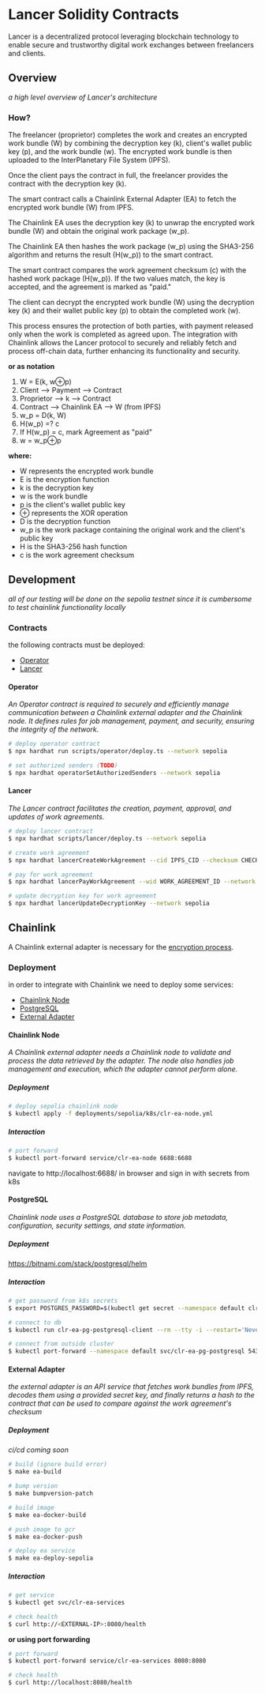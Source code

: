 # Lancer Solidity Contracts
Lancer is a decentralized protocol leveraging blockchain technology to enable secure and trustworthy digital work exchanges between freelancers and clients.

## Overview

_a high level overview of Lancer's architecture_

### How?

The freelancer (proprietor) completes the work and creates an encrypted work bundle (W) by combining the decryption key (k), client's wallet public key (p), and the work bundle (w). The encrypted work bundle is then uploaded to the InterPlanetary File System (IPFS).

Once the client pays the contract in full, the freelancer provides the contract with the decryption key (k).

The smart contract calls a Chainlink External Adapter (EA) to fetch the encrypted work bundle (W) from IPFS.

The Chainlink EA uses the decryption key (k) to unwrap the encrypted work bundle (W) and obtain the original work package (w_p).

The Chainlink EA then hashes the work package (w_p) using the SHA3-256 algorithm and returns the result (H(w_p)) to the smart contract.

The smart contract compares the work agreement checksum (c) with the hashed work package (H(w_p)). If the two values match, the key is accepted, and the agreement is marked as "paid."

The client can decrypt the encrypted work bundle (W) using the decryption key (k) and their wallet public key (p) to obtain the completed work (w).

This process ensures the protection of both parties, with payment released only when the work is completed as agreed upon. The integration with Chainlink allows the Lancer protocol to securely and reliably fetch and process off-chain data, further enhancing its functionality and security.

**or as notation**

1. W = E(k, w⊕p)
2. Client ⟶ Payment ⟶ Contract
3. Proprietor ⟶ k ⟶ Contract
4. Contract ⟶ Chainlink EA ⟶ W (from IPFS)
5. w_p = D(k, W)
6. H(w_p) =? c
7. If H(w_p) = c, mark Agreement as "paid"
8. w = w_p⊕p

**where:**

- W represents the encrypted work bundle
- E is the encryption function
- k is the decryption key
- w is the work bundle
- p is the client's wallet public key
- ⊕ represents the XOR operation
- D is the decryption function
- w_p is the work package containing the original work and the client's public key
- H is the SHA3-256 hash function
- c is the work agreement checksum

## Development

_all of our testing will be done on the sepolia testnet since it is cumbersome to test chainlink functionality locally_

### Contracts

the following contracts must be deployed:

- [Operator](#operator)
- [Lancer](#lancer)

#### Operator

_An Operator contract is required to securely and efficiently manage communication between a Chainlink external adapter and the Chainlink node. It defines rules for job management, payment, and security, ensuring the integrity of the network._

```bash
# deploy operator contract
$ npx hardhat run scripts/operator/deploy.ts --network sepolia

# set authorized senders (TODO)
$ npx hardhat operatorSetAuthorizedSenders --network sepolia
```

#### Lancer

_The Lancer contract facilitates the creation, payment, approval, and updates of work agreements._

```bash
# deploy lancer contract
$ npx hardhat scripts/lancer/deploy.ts --network sepolia

# create work agreement
$ npx hardhat lancerCreateWorkAgreement --cid IPFS_CID --checksum CHECKSUM --network sepolia

# pay for work agreement
$ npx hardhat lancerPayWorkAgreement --wid WORK_AGREEMENT_ID --network sepolia

# update decryption key for work agreement
$ npx hardhat lancerUpdateDecryptionKey --network sepolia
```

## Chainlink

A Chainlink external adapter is necessary for the [encryption process](#overview).

### Deployment

in order to integrate with Chainlink we need to deploy some services:

- [Chainlink Node](#chainlink-node)
- [PostgreSQL](#postgresql)
- [External Adapter](#external-adapter)

#### Chainlink Node

_A Chainlink external adapter needs a Chainlink node to validate and process the data retrieved by the adapter. The node also handles job management and execution, which the adapter cannot perform alone._

##### Deployment

```bash
# deploy sepolia chainlink node
$ kubectl apply -f deployments/sepolia/k8s/clr-ea-node.yml
```

##### Interaction

```bash
# port forward
$ kubectl port-forward service/clr-ea-node 6688:6688
```

navigate to http://localhost:6688/ in browser and sign in with secrets from k8s

#### PostgreSQL

_Chainlink node uses a PostgreSQL database to store job metadata, configuration, security settings, and state information._

##### Deployment

https://bitnami.com/stack/postgresql/helm

##### Interaction

```bash
# get password from k8s secrets
$ export POSTGRES_PASSWORD=$(kubectl get secret --namespace default clr-ea-pg-postgresql -o jsonpath="{.data.postgres-password}" | base64 -d)

# connect to db
$ kubectl run clr-ea-pg-postgresql-client --rm --tty -i --restart='Never' --namespace default --image docker.io/bitnami/postgresql:15.2.0-debian-11-r26 --env="PGPASSWORD=$POSTGRES_PASSWORD" --command -- psql --host clr-ea-pg-postgresql -U postgres -d postgres -p 5432

# connect from outside cluster
$ kubectl port-forward --namespace default svc/clr-ea-pg-postgresql 5432:5432 & PGPASSWORD="$POSTGRES_PASSWORD" psql --host 127.0.0.1 -U postgres -d postgres -p 543
```

#### External Adapter

_the external adapter is an API service that fetches work bundles from IPFS, decodes them using a provided secret key, and finally returns a hash to the contract that can be used to compare against the work agreement's checksum_

##### Deployment

_ci/cd coming soon_

```bash
# build (ignore build error)
$ make ea-build

# bump version
$ make bumpversion-patch

# build image
$ make ea-docker-build

# push image to gcr
$ make ea-docker-push

# deploy ea service
$ make ea-deploy-sepolia
```

##### Interaction

```bash
# get service
$ kubectl get svc/clr-ea-services

# check health
$ curl http://<EXTERNAL-IP>:8080/health
```

**or using port forwarding**

```bash
# port forward
$ kubectl port-forward service/clr-ea-services 8080:8080

# check health
$ curl http://localhost:8080/health
```